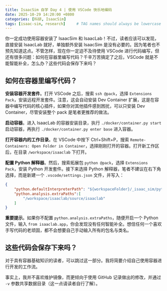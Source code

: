 ```yaml
---
title: IsaacSim 自学 Day 4 | 使用 VSCode 快乐地编码
date: 2025-10-29 14:20:00 +0800
categories: [科研, IsaacSim]
tags: [isaac-sim, research]     # TAG names should always be lowercase
---
```


你一定成功使用容器安装了 IsaacSim 和 IsaacLab！不过，读者应该可以发现，直接安装 IsaacLab 就好，单独额外安装 IsaacSim 是没有必要的。因为笔者也不预先知道这点。不管怎样，现在你一定迫不及待使用 VSCode 进行代码编写，但还有很多问题：如何在容器里编写代码？千辛万苦搞定了之后，VSCode 就是不能智能补全，怎么办？这些代码会保存下来吗？

## 如何在容器里编写代码？

**安装容器开发套件**。打开 VSCode 之后，搜索 `ssh @pack`，选择 `Extensions Pack`，安装远程开发套件。注意，这会自动安装 Dev Container 扩展，这是在容器中编写代码的核心插件，如果你对其他插件感到困扰，可以只安装 Dev Container，尽管安装整个 pack 是笔者更推荐的做法。

**启动容器**。进入 IsaacLab 的容器安装目录，执行 `./docker/container.py start` 启动容器，再执行 `./docker/container.py enter base` 进入容器。

**打开容器内的工作目录**。在 VSCode 中按下 Ctrl+Shift+P，搜索 `Remote-Containers: Open Folder in Container`，选择刚刚打开的容器。打开新工作区后，在目录 `/workspace/isaaclab` 下打开。

**配置 Python 解释器**。然后，搜索拓展包 `python @pack`，选择 `Extensions Pack`，安装 Python 开发套件。接下来选择 Python 解释器，笔者不建议在右下角选择，而是新建一个 `.vscode/settings.json` 文件，并写入：

```json
{
    "python.defaultInterpreterPath": "${workspaceFolder}/_isaac_sim/python.sh", 
    "python.analysis.extraPaths":[
        "/workspace/isaaclab/source/isaaclab"
    ]
}
```

**重要提示**。如果你不配置 `python.analysis.extraPaths`，随便开启一个 Python 文件，输入 `from isaaclab.app`，你会发现没有任何智能补全。想信任何一个喜欢手写代码的老顽固，都不会想要自己手动输入所有的包名与类名。

## 这些代码会保存下来吗？

对于具有容器基础知识的读者，可以跳过这一部分。我将简要介绍自己使用容器进行开发的工作流。

事实上，我并不喜欢维护镜像，而更倾向于使用 GitHub 记录做出的修改，并通过 `-v` 参数共享数据目录（这一点请读者自行了解）。